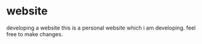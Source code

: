 # website
developing a website 
this is a personal website which i am developing. 
feel free to make changes. 

